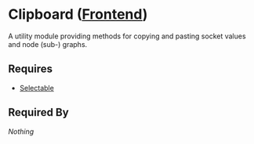 # Clipboard ([Frontend](../../frontend.md))

A utility module providing methods for copying and pasting socket values and node (sub-) graphs.

## Requires

- [Selectable](../../properties/selectable/selectable.md)

## Required By

*Nothing*
